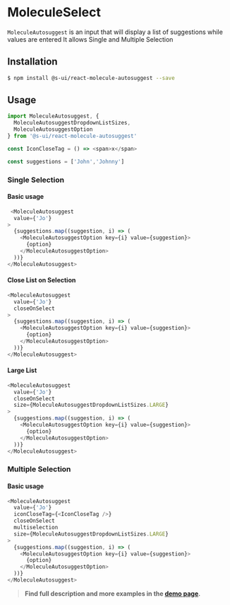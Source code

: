 # MoleculeSelect

`MoleculeAutosuggest` is an input that will display a list of suggestions while values are entered
It allows Single and Multiple Selection

## Installation

```sh
$ npm install @s-ui/react-molecule-autosuggest --save
```

## Usage

```js
import MoleculeAutosuggest, {
  MoleculeAutosuggestDropdownListSizes,
  MoleculeAutosuggestOption
} from '@s-ui/react-molecule-autosuggest'

const IconCloseTag = () => <span>x</span>  

const suggestions = ['John','Johnny']
```

### Single Selection

#### Basic usage
```js
 <MoleculeAutosuggest
  value={'Jo'}
>
  {suggestions.map((suggestion, i) => (
    <MoleculeAutosuggestOption key={i} value={suggestion}>
      {option}
    </MoleculeAutosuggestOption>
  ))}
</MoleculeAutosuggest>
```

#### Close List on Selection
```js
<MoleculeAutosuggest
  value={'Jo'}
  closeOnSelect
>
  {suggestions.map((suggestion, i) => (
    <MoleculeAutosuggestOption key={i} value={suggestion}>
      {option}
    </MoleculeAutosuggestOption>
  ))}
</MoleculeAutosuggest>
```

#### Large List
```js
<MoleculeAutosuggest
  value={'Jo'}
  closeOnSelect
  size={MoleculeAutosuggestDropdownListSizes.LARGE}
>
  {suggestions.map((suggestion, i) => (
    <MoleculeAutosuggestOption key={i} value={suggestion}>
      {option}
    </MoleculeAutosuggestOption>
  ))}
</MoleculeAutosuggest>
```

### Multiple Selection

#### Basic usage
```js
<MoleculeAutosuggest
  value={'Jo'}
  iconCloseTag={<IconCloseTag />}
  closeOnSelect
  multiselection
  size={MoleculeAutosuggestDropdownListSizes.LARGE}
>
  {suggestions.map((suggestion, i) => (
    <MoleculeAutosuggestOption key={i} value={suggestion}>
      {option}
    </MoleculeAutosuggestOption>
  ))}
</MoleculeAutosuggest>
```

> **Find full description and more examples in the [demo page](https://sui-components.now.sh/workbench/molecule/autosuggest/demo).**